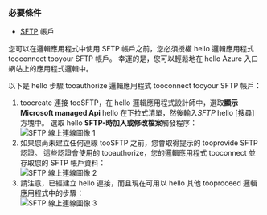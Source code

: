 ### <a name="prerequisites"></a>必要條件
* [SFTP](https://en.wikipedia.org/wiki/SSH_File_Transfer_Protocol) 帳戶  

您可以在邏輯應用程式中使用 SFTP 帳戶之前，您必須授權 hello 邏輯應用程式 tooconnect tooyour SFTP 帳戶。 幸運的是，您可以輕鬆地在 hello Azure 入口網站上的應用程式邏輯中。  

以下是 hello 步驟 tooauthorize 邏輯應用程式 tooconnect tooyour SFTP 帳戶：  

1. toocreate 連接 tooSFTP，在 hello 邏輯應用程式設計師中，選取**顯示 Microsoft managed Api** hello 在下拉式清單，然後輸入*SFTP* hello [搜尋] 方塊中。 選取 hello **SFTP-時加入或修改檔案**觸發程序：  
   ![SFTP 線上連線圖像 1](./media/connectors-create-api-sftp/sftp-1.png)  
2. 如果您尚未建立任何連線 tooSFTP 之前，您會取得提示的 tooprovide SFTP 認證。 這些認證會使用的 tooauthorize，您的邏輯應用程式 tooconnect 並存取您的 SFTP 帳戶資料：  
   ![SFTP 線上連線圖像 2](./media/connectors-create-api-sftp/sftp-2.png)  
3. 請注意，已經建立 hello 連接，而且現在可用以 hello 其他 tooproceed 邏輯應用程式中的步驟：   
   ![SFTP 線上連線圖像 3](./media/connectors-create-api-sftp/sftp-3.png) 

